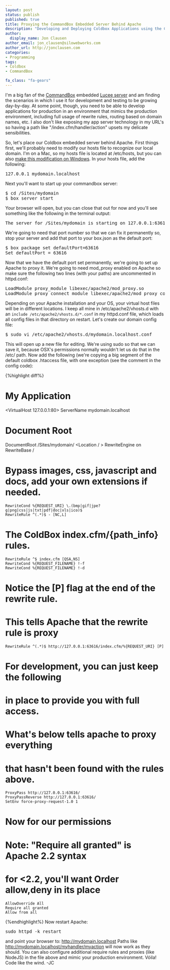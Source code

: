 ```yaml
---
layout: post
status: publish
published: true
title: Proxying the CommandBox Embedded Server Behind Apache
description: "Developing and Deploying Coldbox Applications using the Commandbox Embedded Lucee Server - Part 1"
author:
  display_name: Jon Clausen
author_email: jon_clausen@silowebworks.com
author_url: http://jonclausen.com
categories:
- Programming
tags:
- Coldbox
- CommandBox

fa_class: "fa-gears"
---
```

I'm a big fan of the [CommandBox][1] embedded [Lucee server][2] and am finding the scenarios in which I use it for development and testing to be growing day-by-day. At some point, though, you need to be able to develop applications for production in an environment that mimics the production environment, including full usage of rewrite rules, routing based on domain names, etc.  I also don't like exposing my app server technology in my URL's so having a path like "/index.cfm/handler/action" upsets my delicate sensibilities.  

So, let's place our Coldbox embedded server behind Apache.  First things first, we'll probably need to modify our hosts file to recognize our local domain.  I'm on a Mac, so my hosts file is located at /etc/hosts, but you can also [make this modification on Windows](http://www.thewindowsclub.com/hosts-file-in-windows).  In your hosts file, add the following:

<pre>
127.0.0.1 mydomain.localhost
</pre>

Next you'll want to start up your commandbox server:

<pre>
$ cd /Sites/mydomain
$ box server start
</pre>

Your browser will open, but you can close that out for now and you'll see something like the following in the terminal output:

<pre>
The server for /Sites/mydomain is starting on 127.0.0.1:63616... type 'server status' to see result
</pre>

We're going to need that port number so that we can fix it permanently so, stop your server and add that port to your box.json as the default port:

<pre>
$ box package set defaultPort=63616
Set defaultPort = 63616
</pre>

Now that we have the default port set permanently, we're going to set up Apache to proxy it. We're going to need mod_proxy enabled on Apache so make sure the following two lines (with your paths) are uncommented in httpd.conf:

<pre>
LoadModule proxy_module libexec/apache2/mod_proxy.so
LoadModule proxy_connect_module libexec/apache2/mod_proxy_connect.so
</pre>

Depending on your Apache installation and your OS, your virtual host files will be in different locations.  I keep all mine in /etc/apache2/vhosts.d with an `include /etc/apache2/vhosts.d/*.conf` in my httpd.conf file, which loads all config files in that directory on restart. Let's create our domain config file:

<pre>
$ sudo vi /etc/apache2/vhosts.d/mydomain.localhost.conf 
</pre>

This will open up a new file for editing.  We're using sudo so that we can save it, because OSX's permissions normally wouldn't let us do that in the /etc/ path.  Now add the following (we're copying a big segment of the default coldbox .htaccess file, with one exception (see the comment in the config code):

{%highlight diff%}
# My Application
<VirtualHost 127.0.0.1:80>
ServerName mydomain.localhost
# Document Root
DocumentRoot /Sites/mydomain/
<Location / >
	RewriteEngine on
	RewriteBase /

# Bypass images, css, javascript and docs, add your own extensions if needed.

	RewriteCond %{REQUEST_URI} \.(bmp|gif|jpe?g|png|css|js|txt|pdf|doc|xls|ico)$
	RewriteRule ^(.*)$ - [NC,L]

# The ColdBox index.cfm/{path_info} rules.

	RewriteRule ^$ index.cfm [QSA,NS]
	RewriteCond %{REQUEST_FILENAME} !-f
	RewriteCond %{REQUEST_FILENAME} !-d

# Notice the [P] flag at the end of the rewrite rule. 
#	This tells Apache that the rewrite rule is proxy

	RewriteRule ^(.*)$ http://127.0.0.1:63616/index.cfm/%{REQUEST_URI} [P]	

# For development, you can just keep the following 
# in place to provide you with full access.
# What's below tells apache to proxy everything 
# that hasn't been found with the rules above. 
 
	ProxyPass http://127.0.0.1:63616/
	ProxyPassReverse http://127.0.0.1:63616/
	SetEnv force-proxy-request-1.0 1

# Now for our permissions
# Note: "Require all granted" is Apache 2.2 syntax
# for <2.2, you'll want Order allow,deny in its place

	AllowOverride All
	Require all granted
	Allow from all

</Location>
</VirtualHost>
{%endhighlight%}
Now restart Apache:
<pre>
sudo httpd -k restart
</pre>

and point your browser to: http://mydomain.localhost Paths like http://mydomain.localhost/myhandler/myaction will now work as they should. You can also configure additional require rules and proxies (like NodeJS) in the file above and mimic your production environment.  Vóila! Code like the wind. -JC

[1]:http://www.ortussolutions.com/products/commandbox "CommandBox"
[2]:http://lucee.org/
